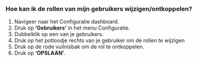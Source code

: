 ### Hoe kan ik de rollen van mijn gebruikers wijzigen/ontkoppelen?
1.	Navigeer naar het Configuratie dashboard.
2.	Druk op **‘Gebruikers’** in het menu Configuratie. 
3.	Dubbelklik op een van je gebruikers.
4.	Druk op het potloodje rechts van je gebruiker om de rollen te wijzigen
5.	Druk op de rode vuilnisbak om de rol te ontkoppelen.
6.	Druk op **‘OPSLAAN’**.

